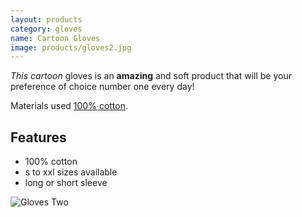 ```yaml
---
layout: products
category: gloves
name: Cartoon Gloves
image: products/gloves2.jpg
---
```


*This cartoon* gloves is an **amazing** and soft product that will be your preference of choice number one every day!

Materials used [100% cotton](http://en.wikipedia.org/wiki/Cotton).

## Features

- 100% cotton
- s to xxl sizes available
- long or short sleeve

![Gloves Two](http://card0127.github.io/ecommerce-website/images/products/gloves2.jpg)